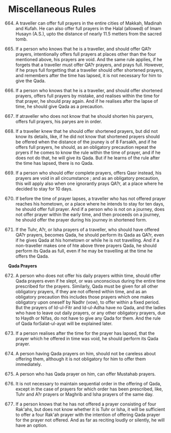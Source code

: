 Miscellaneous Rules
===================

664. A traveller can offer full prayers in the entire cities of Makkah,
Madinah and Kufah. He can also offer full prayers in the Halal (allowed)
of Imam Husayn (A.S.), upto the distance of nearly 11.5 metters from the
sacred tomb.

665. If a person who knows that he is a traveller, and should offer
QA?r prayers, intentionally offers full prayers at places other than the
four mentioned above, his prayers are void. And the same rule applies,
if he forgets that a traveller must offer QA?r prayers, and prays full.
However, if he prays full forgetting that a traveller should offer
shortened prayers, and remembers after the time has lapsed, it is not
necessary for him to give the Qada.

666. If a person who knows that he is a traveller, and should offer
shortened prayers, offers full prayers by mistake, and realises within
the time for that prayer, he should pray again. And if he realises after
the lapse of time, he should give Qada as a precaution.

667. If atraveller who does not know that he should shorten his
paryers, offers full prayers, his paryes are in order.

668. If a traveller knew that he should offer shortened prayers, but
did not know its details, like, if he did not know that shortened
prayers should be offered when the distance of the jouney is of 8
Farsakh, and if he offers full prayers, he should, as an obligatory
precaution repeat the pryers if he comes to know the rule within the
time of prayer, and if he does not do that, he will give its Qada. But
if he learns of the rule after the time has lapsed, there is no Qada.

669. If a person who should offer complete prayers, offers Qasr
instead, his prayers are void in all circumstance ; and as an obligatory
precaution, this will apply also when one ignorantly prays QA?r, at a
place where he decided to stay for 10 days.

670. If before the time of prayer lapses, a traveller who has not
offered prayer reaches his hometown, or a place where he intends to stay
for ten days, he should offer full prayer. And if a person who is not on
a journey, does not offer prayer within the early time, and then
proceeds on a journey, he should offer the prayer during his journey in
shortened form.

671. If the Tuhr, A?r, or Isha prayers of a traveller, who should have
offered QA?r prayers, becomes Qada, he should perform its Qada as QA?r,
even if he gives Qada at his hometown or while he is not travelling. And
if a non-traveller makes one of hte above three prayers Qada, he should
perform its Qada as full, even if he may be travelling at the time he
offers the Qada.

**Qada Prayers**

672. A person who does not offer his daily prayers within time, should
offer Qada prayers even if he slept, or was unconscious during the
entire time prescribed for the prayers. Similarly, Qada must be given
for all other obligatory prayers, if they are not offered within time,
and as an obligatory precaution this includes those prayers which one
makes obligatory upon oneself by Nadhr (vow), to offer within a fixed
period. But the prayers of Id-ul-Fitr and Id-ul-Adha have no Qada, and
the ladies who have to leave out daily prayers, or any other obligatory
prayers, due to Haydh or Nifas, do not have to give any Qada for them.
And the rule of Qada forSalat-ul-ayat will be explained later.

673. If a person realises after the time for the prayer has lapsed,
that the prayer which he offered in time was void, he should perform its
Qada prayer.

674. A person having Qada prayers on him, should not be careless about
offering them, although it is not obligatory for him to offer them
immediately.

675. A person who has Qada prayer on him, can offer Mustahab prayers.

676. It is not necessary to maintain sequential order in the offering
of Qada, except in the case of prayers for which order has been
prescribed, like, Tuhr and A?r prayers or Maghrib and Isha prayers of
the same day.

677. If a person knows that he has not offered a prayer consisting of
four Rak'ahs, but does not know whether it is Tuhr or Isha, it will be
sufficient to offer a four Rak'ah prayer with the intention of offering
Qada prayer for the prayer not offered. And as far as reciting loudly or
silently, he will have an option.
